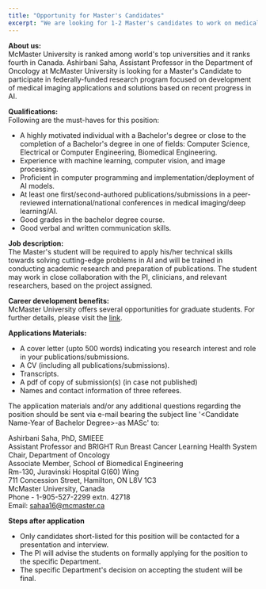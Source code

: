 ```yaml
---
title: "Opportunity for Master's Candidates"
excerpt: "We are looking for 1-2 Master's candidates to work on medical imaging and health data analysis related problems. The details of this position can be found by clicking on the link provided above."
---
```

**About us:** <br>
McMaster University is ranked among world's top universities and it ranks fourth in Canada. Ashirbani Saha, Assistant Professor in the Department of Oncology at McMaster University is looking for a Master's Candidate to participate in federally-funded research program focused on development of medical imaging applications and solutions based on recent progress in AI.


**Qualifications:** <br>
Following are the must-haves for this position:<br>  
* A highly motivated individual with a Bachelor's degree or close to the completion of a Bachelor's degree in one of fields: Computer Science, Electrical or Computer Engineering, Biomedical Engineering.
* Experience with machine learning, computer vision, and image processing.
* Proficient in computer programming and implementation/deployment of AI models.
* At least one first/second-authored publications/submissions in a peer-reviewed international/national conferences in medical imaging/deep learning/AI.
* Good grades in the bachelor degree course.
* Good verbal and written communication skills.

**Job description:**<br>
The Master's student will be required to apply his/her technical skills towards solving cutting-edge problems in AI and will be trained in conducting academic research and preparation of publications. The student may work in close collaboration with the PI, clinicians, and relevant researchers, based on the project assigned.

**Career development benefits:**  
McMaster University offers several opportunities for graduate students. For further details, please visit the [link](https://gs.mcmaster.ca/app/uploads/2019/11/postdocfellows_policy.pdf).

**Applications Materials:**<br>
* A cover letter (upto 500 words) indicating you research interest and role in your publications/submissions.
* A CV (including all publications/submissions).
* Transcripts.
* A pdf of copy of submission(s) (in case not published)
* Names and contact information of three referees.

The application materials and/or any additional questions regarding the position should be sent via e-mail bearing the subject line '\<Candidate Name-Year of Bachelor Degree\>-as MASc' to:

Ashirbani Saha, PhD, SMIEEE<br>
Assistant Professor and BRIGHT Run Breast Cancer Learning Health System Chair, Department of Oncology<br>
Associate Member, School of Biomedical Engineering<br>
Rm-130, Juravinski Hospital G(60) Wing<br>
711 Concession Street, Hamilton, ON L8V 1C3<br>
McMaster University, Canada<br>
Phone - 1-905-527-2299 extn. 42718<br>
Email: sahaa16@mcmaster.ca<br>

**Steps after application**<br>
* Only candidates short-listed for this position will be contacted for a presentation and interview.<br>
* The PI will advise the students on formally applying for the position to the specific Department.<br>
* The specific Department's decision on accepting the student will be final.<br>

